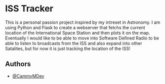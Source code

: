 # ISS Tracker

This is a personal passion project inspired by my intreset in Astronomy. I am using Python and Flask to create a webserver that fetchs the current location of the International Space Station and then plots it on the map. Eventually I would like to be able to move into Software Defined Radio to be able to listen to broadcasts from the ISS and also expand into other Satalites, but for now it is just tracking the location of the ISS!


## Authors

- [@CammyMDev](https://github.com/CammyMDev)
